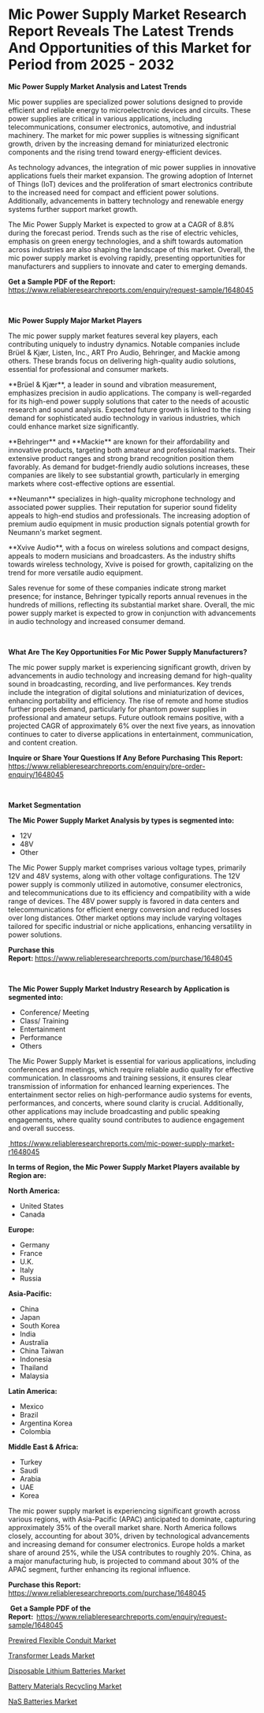 <p><h1>Mic Power Supply Market Research Report Reveals The Latest Trends And Opportunities of this Market for Period from 2025 - 2032</h1></p><p><strong>Mic Power Supply Market Analysis and Latest Trends</strong></p>
<p><p>Mic power supplies are specialized power solutions designed to provide efficient and reliable energy to microelectronic devices and circuits. These power supplies are critical in various applications, including telecommunications, consumer electronics, automotive, and industrial machinery. The market for mic power supplies is witnessing significant growth, driven by the increasing demand for miniaturized electronic components and the rising trend toward energy-efficient devices.</p><p>As technology advances, the integration of mic power supplies in innovative applications fuels their market expansion. The growing adoption of Internet of Things (IoT) devices and the proliferation of smart electronics contribute to the increased need for compact and efficient power solutions. Additionally, advancements in battery technology and renewable energy systems further support market growth.</p><p>The Mic Power Supply Market is expected to grow at a CAGR of 8.8% during the forecast period. Trends such as the rise of electric vehicles, emphasis on green energy technologies, and a shift towards automation across industries are also shaping the landscape of this market. Overall, the mic power supply market is evolving rapidly, presenting opportunities for manufacturers and suppliers to innovate and cater to emerging demands.</p></p>
<p><strong>Get a Sample PDF of the Report:&nbsp;</strong> <a href="https://www.reliableresearchreports.com/enquiry/request-sample/1648045?utm_campaign=120&utm_medium=2&utm_source=Github&utm_content=ia&utm_term=13022025&utm_id=mic-power-supply">https://www.reliableresearchreports.com/enquiry/request-sample/1648045</a></p>
<p>&nbsp;</p>
<p><strong>Mic Power Supply Major Market Players</strong></p>
<p><p>The mic power supply market features several key players, each contributing uniquely to industry dynamics. Notable companies include Brüel & Kjær, Listen, Inc., ART Pro Audio, Behringer, and Mackie among others. These brands focus on delivering high-quality audio solutions, essential for professional and consumer markets.</p><p>**Brüel & Kjær**, a leader in sound and vibration measurement, emphasizes precision in audio applications. The company is well-regarded for its high-end power supply solutions that cater to the needs of acoustic research and sound analysis. Expected future growth is linked to the rising demand for sophisticated audio technology in various industries, which could enhance market size significantly.</p><p>**Behringer** and **Mackie** are known for their affordability and innovative products, targeting both amateur and professional markets. Their extensive product ranges and strong brand recognition position them favorably. As demand for budget-friendly audio solutions increases, these companies are likely to see substantial growth, particularly in emerging markets where cost-effective options are essential.</p><p>**Neumann** specializes in high-quality microphone technology and associated power supplies. Their reputation for superior sound fidelity appeals to high-end studios and professionals. The increasing adoption of premium audio equipment in music production signals potential growth for Neumann's market segment.</p><p>**Xvive Audio**, with a focus on wireless solutions and compact designs, appeals to modern musicians and broadcasters. As the industry shifts towards wireless technology, Xvive is poised for growth, capitalizing on the trend for more versatile audio equipment.</p><p>Sales revenue for some of these companies indicate strong market presence; for instance, Behringer typically reports annual revenues in the hundreds of millions, reflecting its substantial market share. Overall, the mic power supply market is expected to grow in conjunction with advancements in audio technology and increased consumer demand.</p></p>
<p>&nbsp;</p>
<p><strong>What Are The Key Opportunities For Mic Power Supply Manufacturers?</strong></p>
<p><p>The mic power supply market is experiencing significant growth, driven by advancements in audio technology and increasing demand for high-quality sound in broadcasting, recording, and live performances. Key trends include the integration of digital solutions and miniaturization of devices, enhancing portability and efficiency. The rise of remote and home studios further propels demand, particularly for phantom power supplies in professional and amateur setups. Future outlook remains positive, with a projected CAGR of approximately 6% over the next five years, as innovation continues to cater to diverse applications in entertainment, communication, and content creation.</p></p>
<p><strong>Inquire or Share Your Questions If Any Before Purchasing This Report:</strong> <a href="https://www.reliableresearchreports.com/enquiry/pre-order-enquiry/1648045?utm_campaign=120&utm_medium=2&utm_source=Github&utm_content=ia&utm_term=13022025&utm_id=mic-power-supply">https://www.reliableresearchreports.com/enquiry/pre-order-enquiry/1648045</a></p>
<p>&nbsp;</p>
<p><strong>Market Segmentation</strong></p>
<p><strong>The Mic Power Supply Market Analysis by types is segmented into:</strong></p>
<p><ul><li>12V</li><li>48V</li><li>Other</li></ul></p>
<p><p>The Mic Power Supply market comprises various voltage types, primarily 12V and 48V systems, along with other voltage configurations. The 12V power supply is commonly utilized in automotive, consumer electronics, and telecommunications due to its efficiency and compatibility with a wide range of devices. The 48V power supply is favored in data centers and telecommunications for efficient energy conversion and reduced losses over long distances. Other market options may include varying voltages tailored for specific industrial or niche applications, enhancing versatility in power solutions.</p></p>
<p><strong>Purchase this Report:&nbsp;</strong><a href="https://www.reliableresearchreports.com/purchase/1648045?utm_campaign=120&utm_medium=2&utm_source=Github&utm_content=ia&utm_term=13022025&utm_id=mic-power-supply">https://www.reliableresearchreports.com/purchase/1648045</a></p>
<p>&nbsp;</p>
<p><strong>The Mic Power Supply Market Industry Research by Application is segmented into:</strong></p>
<p><ul><li>Conference/ Meeting</li><li>Class/ Training</li><li>Entertainment</li><li>Performance</li><li>Others</li></ul></p>
<p><p>The Mic Power Supply Market is essential for various applications, including conferences and meetings, which require reliable audio quality for effective communication. In classrooms and training sessions, it ensures clear transmission of information for enhanced learning experiences. The entertainment sector relies on high-performance audio systems for events, performances, and concerts, where sound clarity is crucial. Additionally, other applications may include broadcasting and public speaking engagements, where quality sound contributes to audience engagement and overall success.</p></p>
<p><a href="https://www.reliableresearchreports.com/mic-power-supply-market-r1648045?utm_campaign=120&utm_medium=2&utm_source=Github&utm_content=ia&utm_term=13022025&utm_id=mic-power-supply">&nbsp;https://www.reliableresearchreports.com/mic-power-supply-market-r1648045</a></p>
<p><strong>In terms of Region, the Mic Power Supply Market Players available by Region are:</strong></p>
<p>
    <p> <strong> North America: </strong>
        <ul>
            <li>United States</li>
            <li>Canada</li>
        </ul>
        </p> 
    <p> <strong> Europe: </strong>
        <ul>
            <li>Germany</li>
            <li>France</li>
            <li>U.K.</li>
            <li>Italy</li>
            <li>Russia</li>
        </ul>
        </p> 
    <p> <strong> Asia-Pacific: </strong>
        <ul>
            <li>China</li>
            <li>Japan</li>
            <li>South Korea</li>
            <li>India</li>
            <li>Australia</li>
            <li>China Taiwan</li>
            <li>Indonesia</li>
            <li>Thailand</li>
            <li>Malaysia</li>
        </ul>
        </p> 
    <p> <strong> Latin America: </strong>
        <ul>
            <li>Mexico</li>
            <li>Brazil</li>
            <li>Argentina Korea</li>
            <li>Colombia</li>
        </ul>
        </p> 
    <p> <strong> Middle East & Africa: </strong>
        <ul>
            <li>Turkey</li>
            <li>Saudi</li>
            <li>Arabia</li>
            <li>UAE</li>
            <li>Korea</li>
        </ul>
    </p>
    </p>
<p><p>The mic power supply market is experiencing significant growth across various regions, with Asia-Pacific (APAC) anticipated to dominate, capturing approximately 35% of the overall market share. North America follows closely, accounting for about 30%, driven by technological advancements and increasing demand for consumer electronics. Europe holds a market share of around 25%, while the USA contributes to roughly 20%. China, as a major manufacturing hub, is projected to command about 30% of the APAC segment, further enhancing its regional influence.</p></p>
<p><strong>Purchase this Report: </strong><a href="https://www.reliableresearchreports.com/purchase/1648045?utm_campaign=120&utm_medium=2&utm_source=Github&utm_content=ia&utm_term=13022025&utm_id=mic-power-supply">https://www.reliableresearchreports.com/purchase/1648045</a></p>
<p>&nbsp;<strong>Get a Sample PDF of the Report:&nbsp;&nbsp;</strong><a href="https://www.reliableresearchreports.com/enquiry/request-sample/1648045?utm_campaign=120&utm_medium=2&utm_source=Github&utm_content=ia&utm_term=13022025&utm_id=mic-power-supply">https://www.reliableresearchreports.com/enquiry/request-sample/1648045</a></p>
<p><strong></strong></p>
<p><p><a href="https://github.com/namaqbagels64/Market-Research-Report-List-1/blob/main/prewired-flexible-conduit-market.md?utm_campaign=120&utm_medium=2&utm_source=Github&utm_content=ia&utm_term=13022025&utm_id=mic-power-supply">Prewired Flexible Conduit Market</a></p><p><a href="https://github.com/ramraomeyie/Market-Research-Report-List-1/blob/main/transformer-leads-market.md?utm_campaign=120&utm_medium=2&utm_source=Github&utm_content=ia&utm_term=13022025&utm_id=mic-power-supply">Transformer Leads Market</a></p><p><a href="https://github.com/vitrilaoire/Market-Research-Report-List-1/blob/main/disposable-lithium-batteries-market.md?utm_campaign=120&utm_medium=2&utm_source=Github&utm_content=ia&utm_term=13022025&utm_id=mic-power-supply">Disposable Lithium Batteries Market</a></p><p><a href="https://github.com/scaseiargas/Market-Research-Report-List-1/blob/main/battery-materials-recycling-market.md?utm_campaign=120&utm_medium=2&utm_source=Github&utm_content=ia&utm_term=13022025&utm_id=mic-power-supply">Battery Materials Recycling Market</a></p><p><a href="https://github.com/ngozudapshi/Market-Research-Report-List-1/blob/main/nas-batteries-market.md?utm_campaign=120&utm_medium=2&utm_source=Github&utm_content=ia&utm_term=13022025&utm_id=mic-power-supply">NaS Batteries Market</a></p></p>